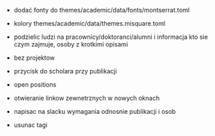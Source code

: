  - dodać fonty do themes/academic/data/fonts/montserrat.toml

 - kolory themes/academic/data/themes.misquare.toml
 
 - podzielic ludzi na pracownicy/doktoranci/alumni i informacja kto sie czym zajmuje, osoby z krotkimi opisami
 
 - bez projektow
 
 - przycisk do scholara przy publikacji
 
 - open positions
 
 - otwieranie linkow zewnetrznych w nowych oknach
 
 - napisac na slacku wymagania odnosnie publikacji i osob 

 - usunac tagi
 